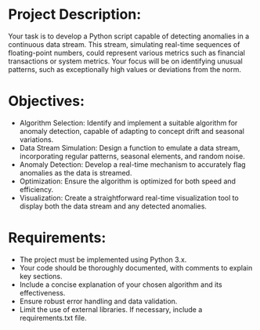 # Project Description:
Your task is to develop a Python script capable of detecting anomalies in a continuous data stream. This stream, simulating real-time sequences of floating-point numbers, could represent various metrics such as financial transactions or system metrics. Your focus will be on identifying unusual patterns, such as exceptionally high values or deviations from the norm.

# Objectives:
- Algorithm Selection: Identify and implement a suitable algorithm for anomaly detection, capable of adapting to concept drift and seasonal variations.
- Data Stream Simulation: Design a function to emulate a data stream, incorporating regular patterns, seasonal elements, and random noise.
- Anomaly Detection: Develop a real-time mechanism to accurately flag anomalies as the data is streamed.
- Optimization: Ensure the algorithm is optimized for both speed and efficiency.
- Visualization: Create a straightforward real-time visualization tool to display both the data stream and any detected anomalies.

# Requirements:
- The project must be implemented using Python 3.x.
- Your code should be thoroughly documented, with comments to explain key sections.
- Include a concise explanation of your chosen algorithm and its effectiveness.
- Ensure robust error handling and data validation.
- Limit the use of external libraries. If necessary, include a requirements.txt file.
